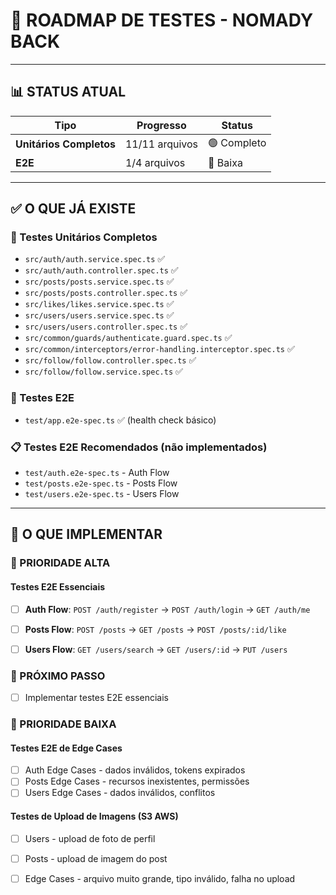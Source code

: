 # 🧪 ROADMAP DE TESTES - NOMADY BACK

---

## 📊 STATUS ATUAL

| Tipo | Progresso | Status |
|------|-----------|--------|
| **Unitários Completos** | 11/11 arquivos | 🟢 Completo |
| **E2E** | 1/4 arquivos | 🔴 Baixa |

---

## ✅ O QUE JÁ EXISTE

### 🎯 Testes Unitários Completos
- `src/auth/auth.service.spec.ts` ✅
- `src/auth/auth.controller.spec.ts` ✅
- `src/posts/posts.service.spec.ts` ✅
- `src/posts/posts.controller.spec.ts` ✅
- `src/likes/likes.service.spec.ts` ✅
- `src/users/users.service.spec.ts` ✅
- `src/users/users.controller.spec.ts` ✅
- `src/common/guards/authenticate.guard.spec.ts` ✅
- `src/common/interceptors/error-handling.interceptor.spec.ts` ✅
- `src/follow/follow.controller.spec.ts` ✅
- `src/follow/follow.service.spec.ts` ✅

### 🧪 Testes E2E
- `test/app.e2e-spec.ts` ✅ (health check básico)

### 📋 Testes E2E Recomendados (não implementados)
- `test/auth.e2e-spec.ts` - Auth Flow
- `test/posts.e2e-spec.ts` - Posts Flow
- `test/users.e2e-spec.ts` - Users Flow

---

## 🚀 O QUE IMPLEMENTAR

### 🎯 PRIORIDADE ALTA

#### Testes E2E Essenciais
- [ ] **Auth Flow**: `POST /auth/register` → `POST /auth/login` → `GET /auth/me`
- [ ] **Posts Flow**: `POST /posts` → `GET /posts` → `POST /posts/:id/like`
- [ ] **Users Flow**: `GET /users/search` → `GET /users/:id` → `PUT /users`


### 🎯 PRÓXIMO PASSO

- [ ] Implementar testes E2E essenciais


### 🎯 PRIORIDADE BAIXA

#### Testes E2E de Edge Cases
- [ ] Auth Edge Cases - dados inválidos, tokens expirados
- [ ] Posts Edge Cases - recursos inexistentes, permissões
- [ ] Users Edge Cases - dados inválidos, conflitos

#### Testes de Upload de Imagens (S3 AWS)
- [ ] Users - upload de foto de perfil
- [ ] Posts - upload de imagem do post
- [ ] Edge Cases - arquivo muito grande, tipo inválido, falha no upload

